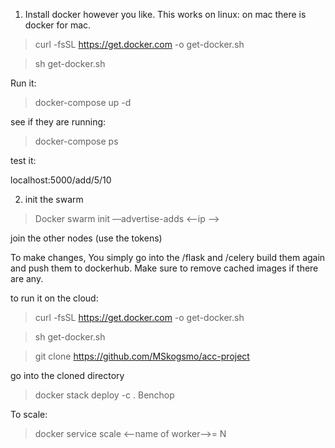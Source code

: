 1. Install docker however you like.
This works on linux:
on mac there is docker for mac.

>curl -fsSL https://get.docker.com -o get-docker.sh 

>sh get-docker.sh

Run it:
> docker-compose up -d

see if they are running:
> docker-compose ps

test it:

localhost:5000/add/5/10



2. init the swarm
>Docker swarm init —advertise-adds <—ip —>

join the other nodes (use the tokens)

To make changes,
You simply go into the /flask and /celery
build them again and push them to dockerhub. Make sure to remove cached images if there are any.

to run it on the cloud:
>curl -fsSL https://get.docker.com -o get-docker.sh

>sh get-docker.sh

>git clone https://github.com/MSkogsmo/acc-project

go into the cloned directory 
>docker stack deploy -c . Benchop

To scale:
>docker service scale <--name of worker-->= N 



